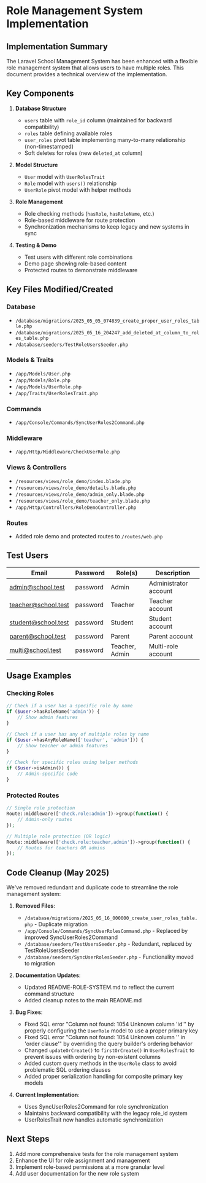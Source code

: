 # Role Management System Implementation

## Implementation Summary

The Laravel School Management System has been enhanced with a flexible role management system that allows users to have multiple roles. This document provides a technical overview of the implementation.

## Key Components

1. **Database Structure**
   - `users` table with `role_id` column (maintained for backward compatibility)
   - `roles` table defining available roles
   - `user_roles` pivot table implementing many-to-many relationship (non-timestamped)
   - Soft deletes for roles (new `deleted_at` column)

2. **Model Structure**
   - `User` model with `UserRolesTrait`
   - `Role` model with `users()` relationship
   - `UserRole` pivot model with helper methods

3. **Role Management**
   - Role checking methods (`hasRole`, `hasRoleName`, etc.)
   - Role-based middleware for route protection
   - Synchronization mechanisms to keep legacy and new systems in sync

4. **Testing & Demo**
   - Test users with different role combinations
   - Demo page showing role-based content
   - Protected routes to demonstrate middleware

## Key Files Modified/Created

### Database
- `/database/migrations/2025_05_05_074839_create_proper_user_roles_table.php`
- `/database/migrations/2025_05_16_204247_add_deleted_at_column_to_roles_table.php`
- `/database/seeders/TestRoleUsersSeeder.php`

### Models & Traits
- `/app/Models/User.php`
- `/app/Models/Role.php`
- `/app/Models/UserRole.php`
- `/app/Traits/UserRolesTrait.php`

### Commands
- `/app/Console/Commands/SyncUserRoles2Command.php`

### Middleware
- `/app/Http/Middleware/CheckUserRole.php`

### Views & Controllers
- `/resources/views/role_demo/index.blade.php`
- `/resources/views/role_demo/details.blade.php`
- `/resources/views/role_demo/admin_only.blade.php`
- `/resources/views/role_demo/teacher_only.blade.php`
- `/app/Http/Controllers/RoleDemoController.php`

### Routes
- Added role demo and protected routes to `/routes/web.php`

## Test Users

| Email | Password | Role(s) | Description |
|-------|----------|---------|-------------|
| admin@school.test | password | Admin | Administrator account |
| teacher@school.test | password | Teacher | Teacher account |
| student@school.test | password | Student | Student account |
| parent@school.test | password | Parent | Parent account |
| multi@school.test | password | Teacher, Admin | Multi-role account |

## Usage Examples

### Checking Roles
```php
// Check if a user has a specific role by name
if ($user->hasRoleName('admin')) {
    // Show admin features
}

// Check if a user has any of multiple roles by name
if ($user->hasAnyRoleName(['teacher', 'admin'])) {
    // Show teacher or admin features
}

// Check for specific roles using helper methods
if ($user->isAdmin()) {
    // Admin-specific code
}
```

### Protected Routes
```php
// Single role protection
Route::middleware(['check.role:admin'])->group(function() {
    // Admin-only routes
});

// Multiple role protection (OR logic)
Route::middleware(['check.role:teacher,admin'])->group(function() {
    // Routes for teachers OR admins
});
```

## Code Cleanup (May 2025)

We've removed redundant and duplicate code to streamline the role management system:

1. **Removed Files**:
   - `/database/migrations/2025_05_16_000000_create_user_roles_table.php` - Duplicate migration
   - `/app/Console/Commands/SyncUserRolesCommand.php` - Replaced by improved SyncUserRoles2Command
   - `/database/seeders/TestUsersSeeder.php` - Redundant, replaced by TestRoleUsersSeeder
   - `/database/seeders/SyncUserRolesSeeder.php` - Functionality moved to migration

2. **Documentation Updates**:
   - Updated README-ROLE-SYSTEM.md to reflect the current command structure
   - Added cleanup notes to the main README.md

3. **Bug Fixes**:
   - Fixed SQL error "Column not found: 1054 Unknown column 'id'" by properly configuring the `UserRole` model to use a proper primary key
   - Fixed SQL error "Column not found: 1054 Unknown column '' in 'order clause'" by overriding the query builder's ordering behavior
   - Changed `updateOrCreate()` to `firstOrCreate()` in `UserRolesTrait` to prevent issues with ordering by non-existent columns
   - Added custom query methods in the `UserRole` class to avoid problematic SQL ordering clauses
   - Added proper serialization handling for composite primary key models

4. **Current Implementation**:
   - Uses SyncUserRoles2Command for role synchronization
   - Maintains backward compatibility with the legacy role_id system
   - UserRolesTrait now handles automatic synchronization

## Next Steps

1. Add more comprehensive tests for the role management system
2. Enhance the UI for role assignment and management
3. Implement role-based permissions at a more granular level
4. Add user documentation for the new role system
